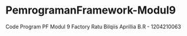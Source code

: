 # PemrogramanFramework-Modul9
Code Program PF Modul 9 Factory Ratu Bilqiis Aprillia B.R - 1204210063
